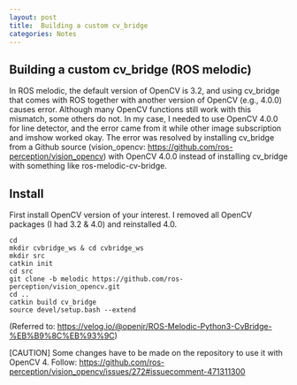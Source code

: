 ```yaml
---
layout: post
title:  Building a custom cv_bridge
categories: Notes
---
```


## Building a custom cv_bridge (ROS melodic)

In ROS melodic, the default version of OpenCV is 3.2, and using cv_bridge that comes with ROS together with another version of OpenCV (e.g., 4.0.0) causes error.
Although many OpenCV functions still work with this mismatch, some others do not.
In my case, I needed to use OpenCV 4.0.0 for line detector, and the error came from it while other image subscription and imshow worked okay.
The error was resolved by installing cv_bridge from a Github source (vision_opencv: https://github.com/ros-perception/vision_opencv) with OpenCV 4.0.0 instead of installing cv_bridge with something like ros-melodic-cv-bridge.

## Install
First install OpenCV version of your interest.
I removed all OpenCV packages (I had 3.2 & 4.0) and reinstalled 4.0.

```
cd
mkdir cvbridge_ws & cd cvbridge_ws
mkdir src
catkin init
cd src
git clone -b melodic https://github.com/ros-perception/vision_opencv.git
cd ..
catkin build cv_bridge
source devel/setup.bash --extend
```
(Referred to: https://velog.io/@openjr/ROS-Melodic-Python3-CvBridge-%EB%B9%8C%EB%93%9C)

[CAUTION] Some changes have to be made on the repository to use it with OpenCV 4. Follow: https://github.com/ros-perception/vision_opencv/issues/272#issuecomment-471311300
